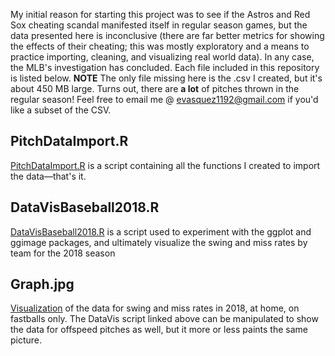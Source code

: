 My initial reason for starting this project was to see if the Astros and Red Sox cheating scandal manifested itself in regular season games, but the data presented here is inconclusive (there are far better metrics for showing the effects of their cheating; this was mostly exploratory and a means to practice importing, cleaning, and visualizing real world data). In any case, the MLB's investigation has concluded. Each file included in this repository is listed below.
**NOTE** The only file missing here is the .csv I created, but it's about 450 MB large. Turns out, there are __a lot__ of pitches thrown in the regular season! Feel free to email me @ evasquez1192@gmail.com if you'd like a subset of the CSV.

## PitchDataImport.R
[PitchDataImport.R](https://github.com/evvillalpando/SwingandMissRates2018MLB/blob/master/PitchDataImport.R) is a script containing all the functions I created to import the data—that's it.

## DataVisBaseball2018.R
[DataVisBaseball2018.R](https://github.com/evvillalpando/SwingandMissRates2018MLB/blob/master/DataVisBaseball2018.R) is a script used to experiment with the ggplot and ggimage packages, and ultimately visualize the swing and miss rates by team for the 2018 season

## Graph.jpg
[Visualization](https://raw.githubusercontent.com/evvillalpando/SwingandMissRates2018MLB/master/Rplot07.jpeg) of the data for swing and miss rates in 2018, at home, on fastballs only. The DataVis script linked above can be manipulated to show the data for offspeed pitches as well, but it more or less paints the same picture.

